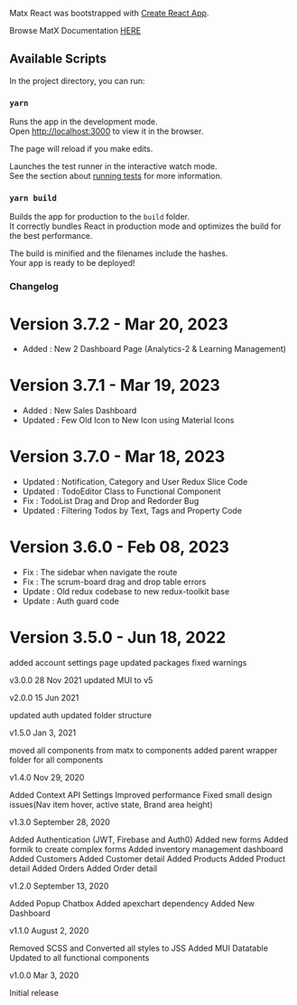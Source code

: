 Matx React was bootstrapped with [Create React App](https://github.com/facebook/create-react-app).

Browse MatX Documentation [HERE](http://demos.ui-lib.com/matx-react-doc/)

## Available Scripts

In the project directory, you can run:

### `yarn`

Runs the app in the development mode.<br>
Open [http://localhost:3000](http://localhost:3000) to view it in the browser.

The page will reload if you make edits.<br>

Launches the test runner in the interactive watch mode.<br>
See the section about [running tests](https://facebook.github.io/create-react-app/docs/running-tests) for more information.

### `yarn build`

Builds the app for production to the `build` folder.<br>
It correctly bundles React in production mode and optimizes the build for the best performance.

The build is minified and the filenames include the hashes.<br>
Your app is ready to be deployed!

### Changelog

# Version 3.7.2 - Mar 20, 2023

- Added : New 2 Dashboard Page (Analytics-2 & Learning Management)

# Version 3.7.1 - Mar 19, 2023

- Added : New Sales Dashboard
- Updated : Few Old Icon to New Icon using Material Icons

# Version 3.7.0 - Mar 18, 2023

- Updated : Notification, Category and User Redux Slice Code
- Updated : TodoEditor Class to Functional Component
- Fix : TodoList Drag and Drop and Redorder Bug
- Updated : Filtering Todos by Text, Tags and Property Code

# Version 3.6.0 - Feb 08, 2023

- Fix : The sidebar when navigate the route
- Fix : The scrum-board drag and drop table errors
- Update : Old redux codebase to new redux-toolkit base
- Update : Auth guard code

# Version 3.5.0 - Jun 18, 2022

added account settings page
updated packages
fixed warnings

v3.0.0
28 Nov 2021
updated MUI to v5

v2.0.0
15 Jun 2021

updated auth
updated folder structure

v1.5.0
Jan 3, 2021

moved all components from matx to components
added parent wrapper folder for all components

v1.4.0
Nov 29, 2020

Added Context API Settings
Improved performance
Fixed small design issues(Nav item hover, active state, Brand area height)

v1.3.0
September 28, 2020

Added Authentication (JWT, Firebase and Auth0)
Added new forms
Added formik to create complex forms
Added inventory management dashboard
Added Customers
Added Customer detail
Added Products
Added Product detail
Added Orders
Added Order detail

v1.2.0
September 13, 2020

Added Popup Chatbox
Added apexchart dependency
Added New Dashboard

v1.1.0
August 2, 2020

Removed SCSS and Converted all styles to JSS
Added MUI Datatable
Updated to all functional components

v1.0.0
Mar 3, 2020

Initial release
